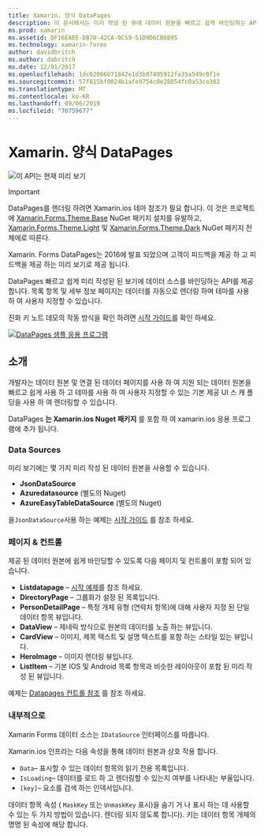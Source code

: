 ```yaml
---
title: Xamarin. 양식 DataPages
description: 이 문서에서는 미리 작성 된 뷰에 데이터 원본을 빠르고 쉽게 바인딩하는 API를 제공 하는 Xamarin.ios DataPages를 소개 합니다.
ms.prod: xamarin
ms.assetid: DF16EAEE-DB78-42CA-9C59-51D9D6CB6B95
ms.technology: xamarin-forms
author: davidbritch
ms.author: dabritch
ms.date: 12/01/2017
ms.openlocfilehash: 1dc62066b71842e1d3b07495912fa35a549c0f1e
ms.sourcegitcommit: 57f815bf0024b1afe9754c0e28054fc0a53ce302
ms.translationtype: MT
ms.contentlocale: ko-KR
ms.lasthandoff: 09/06/2019
ms.locfileid: "70759677"
---
```

# <a name="xamarinforms-datapages"></a>Xamarin. 양식 DataPages

![](~/media/shared/preview.png "이 API는 현재 미리 보기")

> [!IMPORTANT]
> DataPages를 렌더링 하려면 Xamarin.ios 테마 참조가 필요 합니다. 이 것은 프로젝트에 [Xamarin.Forms.Theme.Base](https://www.nuget.org/packages/Xamarin.Forms.Theme.Base/) NuGet 패키지 설치를 유발하고, [Xamarin.Forms.Theme.Light](https://www.nuget.org/packages/Xamarin.Forms.Theme.Light/) 및 [Xamarin.Forms.Theme.Dark](https://www.nuget.org/packages/Xamarin.Forms.Theme.Dark/) NuGet 패키지 전체에로 따른다.

Xamarin. Forms DataPages는 2016에 발표 되었으며 고객이 피드백을 제공 하 고 피드백을 제공 하는 미리 보기로 제공 됩니다.

DataPages 빠르고 쉽게 미리 작성된 된 보기에 데이터 소스를 바인딩하는 API를 제공 합니다. 목록 항목 및 세부 정보 페이지는 데이터를 자동으로 렌더링 하며 테마를 사용 하 여 사용자 지정할 수 있습니다.

진화 키 노트 데모의 작동 방식을 확인 하려면 [시작 가이드](get-started.md)를 확인 하세요.

[![](images/demo-sml.png "DataPages 샘플 응용 프로그램")](images/demo.png#lightbox "DataPages 샘플 응용 프로그램")

## <a name="introduction"></a>소개

개발자는 데이터 원본 및 연결 된 데이터 페이지를 사용 하 여 지원 되는 데이터 원본을 빠르고 쉽게 사용 하 고 테마를 사용 하 여 사용자 지정할 수 있는 기본 제공 UI 스 캐 폴딩을 사용 하 여 렌더링할 수 있습니다.

DataPages **는 Xamarin.ios Nuget 패키지** 를 포함 하 여 xamarin.ios 응용 프로그램에 추가 됩니다.

### <a name="data-sources"></a>Data Sources

미리 보기에는 몇 가지 미리 작성 된 데이터 원본을 사용할 수 있습니다.

* **JsonDataSource**
* **Azuredatasource** (별도의 Nuget)
* **AzureEasyTableDataSource** (별도의 Nuget)

을`JsonDataSource`사용 하는 예제는 [시작 가이드](get-started.md) 를 참조 하세요.

### <a name="pages--controls"></a>페이지 & 컨트롤

제공 된 데이터 원본에 쉽게 바인딩할 수 있도록 다음 페이지 및 컨트롤이 포함 되어 있습니다.

* **Listdatapage** – [시작 예제](get-started.md)를 참조 하세요.
* **DirectoryPage** – 그룹화가 설정 된 목록입니다.
* **PersonDetailPage** – 특정 개체 유형 (연락처 항목)에 대해 사용자 지정 된 단일 데이터 항목 뷰입니다.
* **DataView** – 제네릭 방식으로 원본의 데이터를 노출 하는 뷰입니다.
* **CardView** – 이미지, 제목 텍스트 및 설명 텍스트를 포함 하는 스타일 있는 뷰입니다.
* **HeroImage** – 이미지 렌더링 뷰입니다.
* **ListItem** – 기본 IOS 및 Android 목록 항목과 비슷한 레이아웃이 포함 된 미리 작성 된 뷰입니다.

예제는 [Datapages 컨트롤 참조](controls.md) 를 참조 하세요.

### <a name="under-the-hood"></a>내부적으로

Xamarin Forms 데이터 소스는 `IDataSource` 인터페이스를 따릅니다.

Xamarin.ios 인프라는 다음 속성을 통해 데이터 원본과 상호 작용 합니다.

* `Data`– 표시할 수 있는 데이터 항목의 읽기 전용 목록입니다.
* `IsLoading`– 데이터를 로드 하 고 렌더링할 수 있는지 여부를 나타내는 부울입니다.
* `[key]`– 요소를 검색 하는 인덱서입니다.

데이터 항목 속성 ( `MaskKey` 또는 `UnmaskKey` 표시)을 숨기 거 나 표시 하는 데 사용할 수 있는 두 가지 방법이 있습니다. 렌더링 되지 않도록 합니다).
키는 데이터 항목 개체의 명명 된 속성에 해당 합니다.
